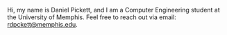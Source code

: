 Hi, my name is Daniel Pickett, and I am a Computer Engineering student at the University of Memphis. Feel free to reach out via email: rdpckett@memphis.edu.
